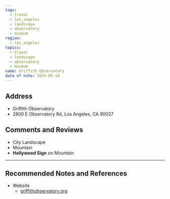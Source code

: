 ```yaml
---
tags:
  - travel
  - los_angeles
  - landscape
  - observatory
  - museum
region:
  - los_angeles
topics:
  - travel
  - landscape
  - observatory
  - museum
name: Griffith Observatory
date of note: 2025-05-10
---
```


## Address

- Griffith Observatory
- 2800 E Observatory Rd, Los Angeles, CA 90027


## Comments and Reviews

- City Landscape
- Mountain
- **Hollywood Sign** on Mountain




-----------
##  Recommended Notes and References

- Website
	- [griffithobservatory.org](https://griffithobservatory.org/)